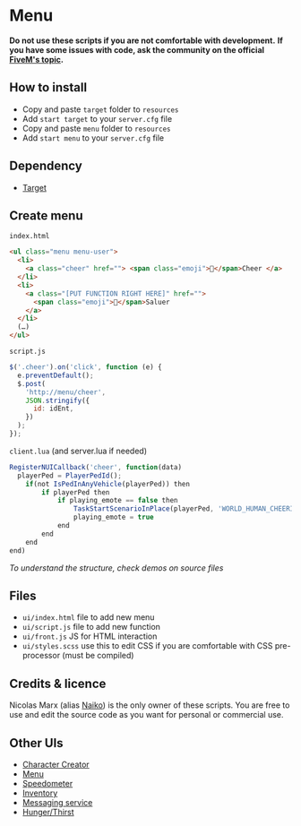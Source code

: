 # Menu

**Do not use these scripts if you are not comfortable with development.**
**If you have some issues with code, ask the community on the official [FiveM's topic](https://forum.fivem.net/t/preview-enhanced-hud/634217).**

## How to install

- Copy and paste `target` folder to `resources`
- Add `start target` to your `server.cfg` file
- Copy and paste `menu` folder to `resources`
- Add `start menu` to your `server.cfg` file

## Dependency

- [Target](../target)

## Create menu

`index.html`

```html
<ul class="menu menu-user">
  <li>
    <a class="cheer" href=""> <span class="emoji">👋</span>Cheer </a>
  </li>
  <li>
    <a class="[PUT FUNCTION RIGHT HERE]" href="">
      <span class="emoji">👋</span>Saluer
    </a>
  </li>
  (…)
</ul>
```

`script.js`

```javascript
$('.cheer').on('click', function (e) {
  e.preventDefault();
  $.post(
    'http://menu/cheer',
    JSON.stringify({
      id: idEnt,
    })
  );
});
```

`client.lua` (and server.lua if needed)

```javascript
RegisterNUICallback('cheer', function(data)
  playerPed = PlayerPedId();
    if(not IsPedInAnyVehicle(playerPed)) then
        if playerPed then
            if playing_emote == false then
                TaskStartScenarioInPlace(playerPed, 'WORLD_HUMAN_CHEERING', 0, true);
                playing_emote = true
            end
        end
    end
end)
```

_To understand the structure, check demos on source files_

## Files

- `ui/index.html` file to add new menu
- `ui/script.js` file to add new function
- `ui/front.js` JS for HTML interaction
- `ui/styles.scss` use this to edit CSS if you are comfortable with CSS pre-processor (must be compiled)

## Credits & licence

Nicolas Marx (alias [Naiko](https://twitter.com/naikzer_)) is the only owner of these scripts. You are free to use and edit the source code as you want for personal or commercial use.

## Other UIs

- [Character Creator](../skincreator)
- [Menu](../menu)
- [Speedometer](../speedometer)
- [Inventory]()
- [Messaging service]()
- [Hunger/Thirst](../hungerthirst)
